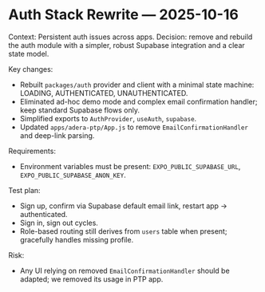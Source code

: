 # Auth Stack Rewrite — 2025-10-16

Context: Persistent auth issues across apps. Decision: remove and rebuild the auth module with a simpler, robust Supabase integration and a clear state model.

Key changes:
- Rebuilt `packages/auth` provider and client with a minimal state machine: LOADING, AUTHENTICATED, UNAUTHENTICATED.
- Eliminated ad-hoc demo mode and complex email confirmation handler; keep standard Supabase flows only.
- Simplified exports to `AuthProvider`, `useAuth`, `supabase`.
- Updated `apps/adera-ptp/App.js` to remove `EmailConfirmationHandler` and deep-link parsing.

Requirements:
- Environment variables must be present: `EXPO_PUBLIC_SUPABASE_URL`, `EXPO_PUBLIC_SUPABASE_ANON_KEY`.

Test plan:
- Sign up, confirm via Supabase default email link, restart app → authenticated.
- Sign in, sign out cycles.
- Role-based routing still derives from `users` table when present; gracefully handles missing profile.

Risk:
- Any UI relying on removed `EmailConfirmationHandler` should be adapted; we removed its usage in PTP app.


